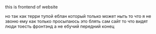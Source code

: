 this is frontend of website


но так как терри тупой еблан который только может ныть то что я не звоню ему как только просыпаюсь это блять сам сайт то что видят люди тоесть фронтэнд а не ебучий передний конец
